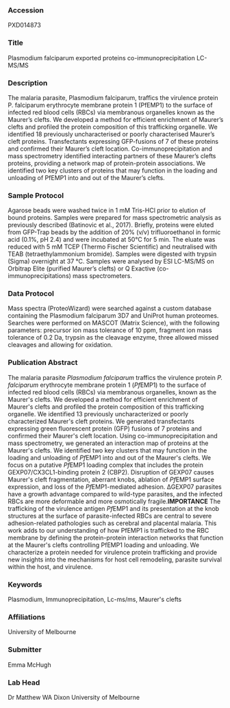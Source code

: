 ### Accession
PXD014873

### Title
Plasmodium falciparum exported proteins co-immunoprecipitation LC-MS/MS

### Description
The malaria parasite, Plasmodium falciparum, traffics the virulence protein P. falciparum erythrocyte membrane protein 1 (PfEMP1) to the surface of infected red blood cells (RBCs) via membranous organelles known as the Maurer’s clefts. We developed a method for efficient enrichment of Maurer’s clefts and profiled the protein composition of this trafficking organelle. We identified 18 previously uncharacterised or poorly characterised Maurer’s cleft proteins. Transfectants expressing GFP-fusions of 7 of these proteins and confirmed their Maurer’s cleft location. Co-immunoprecipitation and mass spectrometry identified interacting partners of these Maurer’s clefts proteins, providing a network map of protein-protein associations. We identified two key clusters of proteins that may function in the loading and unloading of PfEMP1 into and out of the Maurer’s clefts.

### Sample Protocol
Agarose beads were washed twice in 1 mM Tris-HCl prior to elution of bound proteins. Samples were prepared for mass spectrometric analysis as previously described (Batinovic et al., 2017). Briefly, proteins were eluted from GFP-Trap beads by the addition of 20% (v/v) trifluoroethanol in formic acid (0.1%, pH 2.4) and were incubated at 50°C for 5 min. The eluate was reduced with 5 mM TCEP (Thermo Fischer Scientific) and neutralised with TEAB (tetraethylammonium bromide). Samples were digested with trypsin (Sigma) overnight at 37 °C. Samples were analysed by ESI LC-MS/MS on Orbitrap Elite (purified Maurer’s clefts) or Q Exactive (co-immunoprecipitations) mass spectrometers.

### Data Protocol
Mass spectra (ProteoWizard) were searched against a custom database containing the Plasmodium falciparum 3D7 and UniProt human proteomes. Searches were performed on MASCOT (Matrix Science), with the following parameters: precursor ion mass tolerance of 10 ppm, fragment ion mass tolerance of 0.2 Da, trypsin as the cleavage enzyme, three allowed missed cleavages and allowing for oxidation.

### Publication Abstract
The malaria parasite <i>Plasmodium falciparum</i> traffics the virulence protein <i>P. falciparum</i> erythrocyte membrane protein 1 (<i>Pf</i>EMP1) to the surface of infected red blood cells (RBCs) via membranous organelles, known as the Maurer's clefts. We developed a method for efficient enrichment of Maurer's clefts and profiled the protein composition of this trafficking organelle. We identified 13 previously uncharacterized or poorly characterized Maurer's cleft proteins. We generated transfectants expressing green fluorescent protein (GFP) fusions of 7 proteins and confirmed their Maurer's cleft location. Using co-immunoprecipitation and mass spectrometry, we generated an interaction map of proteins at the Maurer's clefts. We identified two key clusters that may function in the loading and unloading of <i>Pf</i>EMP1 into and out of the Maurer's clefts. We focus on a putative <i>Pf</i>EMP1 loading complex that includes the protein GEXP07/CX3CL1-binding protein 2 (CBP2). Disruption of GEXP07 causes Maurer's cleft fragmentation, aberrant knobs, ablation of <i>Pf</i>EMP1 surface expression, and loss of the <i>Pf</i>EMP1-mediated adhesion. &#x394;GEXP07 parasites have a growth advantage compared to wild-type parasites, and the infected RBCs are more deformable and more osmotically fragile.<b>IMPORTANCE</b> The trafficking of the virulence antigen <i>Pf</i>EMP1 and its presentation at the knob structures at the surface of parasite-infected RBCs are central to severe adhesion-related pathologies such as cerebral and placental malaria. This work adds to our understanding of how PfEMP1 is trafficked to the RBC membrane by defining the protein-protein interaction networks that function at the Maurer's clefts controlling PfEMP1 loading and unloading. We characterize a protein needed for virulence protein trafficking and provide new insights into the mechanisms for host cell remodeling, parasite survival within the host, and virulence.

### Keywords
Plasmodium, Immunoprecipitation, Lc-ms/ms, Maurer's clefts

### Affiliations
University of Melbourne

### Submitter
Emma McHugh

### Lab Head
Dr Matthew WA Dixon
University of Melbourne


